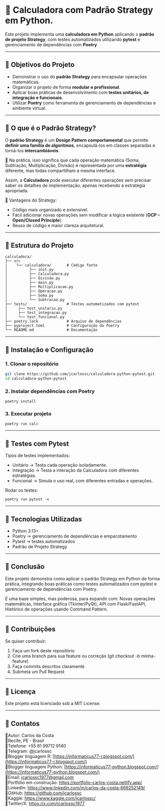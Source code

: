 # 📌 Calculadora com Padrão Strategy em Python.

Este projeto implementa uma **calculadora em Python** aplicando o **padrão de projeto Strategy**, com testes automatizados utilizando **pytest** e gerenciamento de dependências com **Poetry**.

---

## 📌 Objetivos do Projeto
- Demonstrar o uso do **padrão Strategy** para encapsular operações matemáticas.
- Organizar o projeto de forma **modular e profissional**.
- Aplicar boas práticas de desenvolvimento com **testes unitários, de integração e funcionais**.
- Utilizar **Poetry** como ferramenta de gerenciamento de dependências e ambiente virtual.

---

## 📌 O que é o Padrão Strategy?

O **padrão Strategy** é um **Design Pattern comportamental** que permite **definir uma família de algoritmos**, encapsulá-los em classes separadas e torná-los **intercambiáveis**.  

📌 Na prática, isso significa que cada operação matemática (Soma, Subtração, Multiplicação, Divisão) é representada por uma **estratégia** diferente, mas todas compartilham a mesma interface.  

Assim, a **Calculadora** pode executar diferentes operações sem precisar saber os detalhes de implementação, apenas recebendo a estratégia apropriada.

📌 Vantagens do Strategy:
- Código mais organizado e extensível.
- Fácil adicionar novas operações sem modificar a lógica existente (**OCP – Open/Closed Principle**).
- Reuso de código e maior clareza arquitetural.

---

## 📌 Estrutura do Projeto

```
calculadora/
├── src
|    └── calculadora/       # Código fonte
│          ├── init.py
│          ├── Calculadora.py
│          ├── Divisão.py
│          ├── main.py
│          ├── Multiplicacao.py
│          ├── Operacao.py
│          ├── Soma.py
│          └── Subtracao.py
├── tests/                  # Testes automatizados com pytest
│     ├── test_unitario.py
│     ├── test_integracao.py
│     └── test_funcional.py
├── poetry.lock             # Arquivo de dependências
├── pyproject.toml          # Configuração do Poetry
└── README.md               # Documentação
```

---

## 📌 Instalação e Configuração

### 1. Clonar o repositório

```bash
git clone https://github.com/jcarlossc/calculadora-python-pytest.git
cd calculadora-python-pytest
```
### 2. Instalar dependências com Poetry
```
poetry install
```
### 3. Executar projeto
```
poetry run calc
```

---

## 📌 Testes com Pytest
Tipos de testes implementados:

* Unitário → Testa cada operação isoladamente.
* Integração → Testa a interação da Calculadora com diferentes estratégias.
* Funcional → Simula o uso real, com diferentes entradas e operações.

Rodar os testes:
```
poetry run pytest -v 
```

---

## 📌 Tecnologias Utilizadas

* Python 3.13+
* Poetry → gerenciamento de dependências e empacotamento
* Pytest → testes automatizados
* Padrão de Projeto Strategy

---

## 📌 Conclusão

Este projeto demonstra como aplicar o padrão Strategy em Python de forma prática, integrando boas práticas como testes automatizados com pytest e gerenciamento de dependências com Poetry.

É uma base simples, mas poderosa, para expandir com:
Novas operações matemáticas,
Interface gráfica (Tkinter/PyQt),
API com Flask/FastAPI,
Histórico de operações usando Command Pattern.

---

## 📌 Contribuições
Se quiser contribuir:
1. Faça um fork deste repositório
2. Crie uma branch para sua feature ou correção (git checkout -b minha-feature)
3. Faça commits descritos claramente
4. Submeta um Pull Request

---

## 📌 Licença
Este projeto está licenciado sob a MIT License.

---

## 📌 Contatos
📌Autor: Carlos da Costa<br>
📌Recife, PE - Brasil<br>
📌Telefone: +55 81 99712 9140<br>
📌Telegram: @jcarlossc<br>
📌Blogger linguagem R: [https://informaticus77-r.blogspot.com/](https://informaticus77-r.blogspot.com/)<br>
📌Blogger linguagem Python: [https://informaticus77-python.blogspot.com/](https://informaticus77-python.blogspot.com/)<br>
📌Email: jcarlossc1977@gmail.com<br>
📌Portfólio em construção: https://portfolio-carlos-costa.netlify.app/<br>
📌LinkedIn: https://www.linkedin.com/in/carlos-da-costa-669252149/<br>
📌GitHub: https://github.com/jcarlossc<br>
📌Kaggle: https://www.kaggle.com/jcarlossc/  
📌Twitter/X: https://x.com/jcarlossc1977
